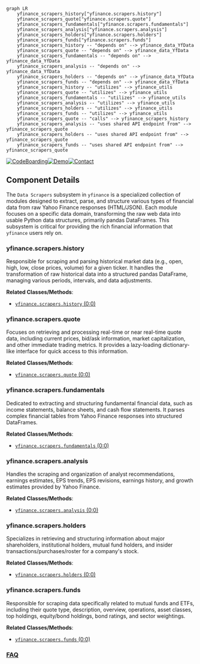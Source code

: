 ```mermaid
graph LR
    yfinance_scrapers_history["yfinance.scrapers.history"]
    yfinance_scrapers_quote["yfinance.scrapers.quote"]
    yfinance_scrapers_fundamentals["yfinance.scrapers.fundamentals"]
    yfinance_scrapers_analysis["yfinance.scrapers.analysis"]
    yfinance_scrapers_holders["yfinance.scrapers.holders"]
    yfinance_scrapers_funds["yfinance.scrapers.funds"]
    yfinance_scrapers_history -- "depends on" --> yfinance_data_YfData
    yfinance_scrapers_quote -- "depends on" --> yfinance_data_YfData
    yfinance_scrapers_fundamentals -- "depends on" --> yfinance_data_YfData
    yfinance_scrapers_analysis -- "depends on" --> yfinance_data_YfData
    yfinance_scrapers_holders -- "depends on" --> yfinance_data_YfData
    yfinance_scrapers_funds -- "depends on" --> yfinance_data_YfData
    yfinance_scrapers_history -- "utilizes" --> yfinance_utils
    yfinance_scrapers_quote -- "utilizes" --> yfinance_utils
    yfinance_scrapers_fundamentals -- "utilizes" --> yfinance_utils
    yfinance_scrapers_analysis -- "utilizes" --> yfinance_utils
    yfinance_scrapers_holders -- "utilizes" --> yfinance_utils
    yfinance_scrapers_funds -- "utilizes" --> yfinance_utils
    yfinance_scrapers_quote -- "calls" --> yfinance_scrapers_history
    yfinance_scrapers_analysis -- "uses shared API endpoint from" --> yfinance_scrapers_quote
    yfinance_scrapers_holders -- "uses shared API endpoint from" --> yfinance_scrapers_quote
    yfinance_scrapers_funds -- "uses shared API endpoint from" --> yfinance_scrapers_quote
```
[![CodeBoarding](https://img.shields.io/badge/Generated%20by-CodeBoarding-9cf?style=flat-square)](https://github.com/CodeBoarding/GeneratedOnBoardings)[![Demo](https://img.shields.io/badge/Try%20our-Demo-blue?style=flat-square)](https://www.codeboarding.org/demo)[![Contact](https://img.shields.io/badge/Contact%20us%20-%20contact@codeboarding.org-lightgrey?style=flat-square)](mailto:contact@codeboarding.org)

## Component Details

The `Data Scrapers` subsystem in `yfinance` is a specialized collection of modules designed to extract, parse, and structure various types of financial data from raw Yahoo Finance responses (HTML/JSON). Each module focuses on a specific data domain, transforming the raw web data into usable Python data structures, primarily pandas DataFrames. This subsystem is critical for providing the rich financial information that `yfinance` users rely on.

### yfinance.scrapers.history
Responsible for scraping and parsing historical market data (e.g., open, high, low, close prices, volume) for a given ticker. It handles the transformation of raw historical data into a structured pandas DataFrame, managing various periods, intervals, and data adjustments.


**Related Classes/Methods**:

- <a href="https://github.com/ranaroussi/yfinance/blob/master/yfinance/scrapers/history.py#L0-L0" target="_blank" rel="noopener noreferrer">`yfinance.scrapers.history` (0:0)</a>


### yfinance.scrapers.quote
Focuses on retrieving and processing real-time or near real-time quote data, including current prices, bid/ask information, market capitalization, and other immediate trading metrics. It provides a lazy-loading dictionary-like interface for quick access to this information.


**Related Classes/Methods**:

- <a href="https://github.com/ranaroussi/yfinance/blob/master/yfinance/scrapers/quote.py#L0-L0" target="_blank" rel="noopener noreferrer">`yfinance.scrapers.quote` (0:0)</a>


### yfinance.scrapers.fundamentals
Dedicated to extracting and structuring fundamental financial data, such as income statements, balance sheets, and cash flow statements. It parses complex financial tables from Yahoo Finance responses into structured DataFrames.


**Related Classes/Methods**:

- <a href="https://github.com/ranaroussi/yfinance/blob/master/yfinance/scrapers/fundamentals.py#L0-L0" target="_blank" rel="noopener noreferrer">`yfinance.scrapers.fundamentals` (0:0)</a>


### yfinance.scrapers.analysis
Handles the scraping and organization of analyst recommendations, earnings estimates, EPS trends, EPS revisions, earnings history, and growth estimates provided by Yahoo Finance.


**Related Classes/Methods**:

- <a href="https://github.com/ranaroussi/yfinance/blob/master/yfinance/scrapers/analysis.py#L0-L0" target="_blank" rel="noopener noreferrer">`yfinance.scrapers.analysis` (0:0)</a>


### yfinance.scrapers.holders
Specializes in retrieving and structuring information about major shareholders, institutional holders, mutual fund holders, and insider transactions/purchases/roster for a company's stock.


**Related Classes/Methods**:

- <a href="https://github.com/ranaroussi/yfinance/blob/master/yfinance/scrapers/holders.py#L0-L0" target="_blank" rel="noopener noreferrer">`yfinance.scrapers.holders` (0:0)</a>


### yfinance.scrapers.funds
Responsible for scraping data specifically related to mutual funds and ETFs, including their quote type, description, overview, operations, asset classes, top holdings, equity/bond holdings, bond ratings, and sector weightings.


**Related Classes/Methods**:

- <a href="https://github.com/ranaroussi/yfinance/blob/master/yfinance/scrapers/funds.py#L0-L0" target="_blank" rel="noopener noreferrer">`yfinance.scrapers.funds` (0:0)</a>




### [FAQ](https://github.com/CodeBoarding/GeneratedOnBoardings/tree/main?tab=readme-ov-file#faq)